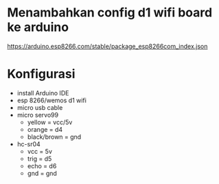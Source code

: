 # Menambahkan config d1 wifi board ke arduino
https://arduino.esp8266.com/stable/package_esp8266com_index.json

# Konfigurasi
- install Arduino IDE
- esp 8266/wemos d1 wifi
- micro usb cable
- micro servo99
  - yellow = vcc/5v
  - orange = d4
  - black/brown = gnd
- hc-sr04
  - vcc = 5v
  - trig = d5
  - echo = d6
  - gnd = gnd

